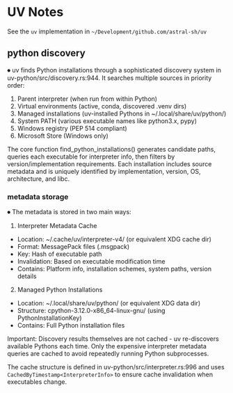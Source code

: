 # UV Notes

See the `uv` implementation in `~/Development/github.com/astral-sh/uv`

## python discovery

⏺ uv finds Python installations through a sophisticated discovery system in uv-python/src/discovery.rs:944. It searches multiple sources
  in priority order:

  1. Parent interpreter (when run from within Python)
  2. Virtual environments (active, conda, discovered .venv dirs)
  3. Managed installations (uv-installed Pythons in ~/.local/share/uv/python/)
  4. System PATH (various executable names like python3.x, pypy)
  5. Windows registry (PEP 514 compliant)
  6. Microsoft Store (Windows only)

  The core function find_python_installations() generates candidate paths, queries each executable for interpreter info, then filters by
  version/implementation requirements. Each installation includes source metadata and is uniquely identified by implementation, version,
  OS, architecture, and libc.

### metadata storage

⏺ The metadata is stored in two main ways:

1. Interpreter Metadata Cache
  - Location: ~/.cache/uv/interpreter-v4/ (or equivalent XDG cache dir)
  - Format: MessagePack files (.msgpack)
  - Key: Hash of executable path
  - Invalidation: Based on executable modification time
  - Contains: Platform info, installation schemes, system paths, version details
2. Managed Python Installations
  - Location: ~/.local/share/uv/python/ (or equivalent XDG data dir)
  - Structure: cpython-3.12.0-x86_64-linux-gnu/ (using PythonInstallationKey)
  - Contains: Full Python installation files

  Important: Discovery results themselves are not cached - uv re-discovers available Pythons each time. Only the expensive interpreter
  metadata queries are cached to avoid repeatedly running Python subprocesses.

  The cache structure is defined in uv-python/src/interpreter.rs:996 and uses `CachedByTimestamp<InterpreterInfo>` to ensure cache
  invalidation when executables change.
